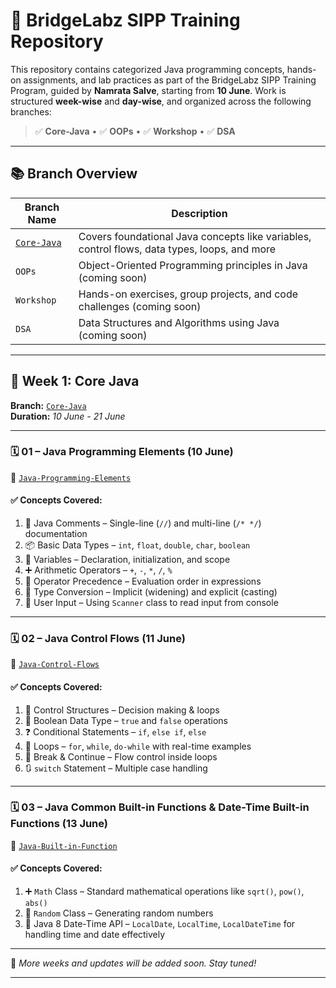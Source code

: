 # 🚀 BridgeLabz SIPP Training Repository

This repository contains categorized Java programming concepts, hands-on assignments, and lab practices as part of the BridgeLabz SIPP Training Program, guided by **Namrata Salve**, starting from **10 June**. Work is structured **week-wise** and **day-wise**, and organized across the following branches:

> ✅ **Core-Java** • ✅ **OOPs** • ✅ **Workshop** • ✅ **DSA**

---

## 📚 Branch Overview

| Branch Name | Description |
|-------------|-------------|
| [`Core-Java`](https://github.com/Prashantbansall/BridgeLabz-SIPP-Training/tree/Core-Java) | Covers foundational Java concepts like variables, control flows, data types, loops, and more |
| `OOPs` | Object-Oriented Programming principles in Java (coming soon) |
| `Workshop` | Hands-on exercises, group projects, and code challenges (coming soon) |
| `DSA` | Data Structures and Algorithms using Java (coming soon) |

---

## 📆 Week 1: Core Java  
**Branch:** [`Core-Java`](https://github.com/Prashantbansall/BridgeLabz-SIPP-Training/tree/Core-Java)  
**Duration:** *10 June - 21 June*

---

### 🗓️ 01 – Java Programming Elements (10 June)  
📁 [`Java-Programming-Elements`](https://github.com/Prashantbansall/BridgeLabz-SIPP-Training/tree/Core-Java/Java-Programming-Elements)

#### ✅ Concepts Covered:
1. 📝 Java Comments – Single-line (`//`) and multi-line (`/* */`) documentation  
2. 📦 Basic Data Types – `int`, `float`, `double`, `char`, `boolean`  
3. 🧠 Variables – Declaration, initialization, and scope  
4. ➕ Arithmetic Operators – `+`, `-`, `*`, `/`, `%`  
5. 🎯 Operator Precedence – Evaluation order in expressions  
6. 🔁 Type Conversion – Implicit (widening) and explicit (casting)  
7. 🎤 User Input – Using `Scanner` class to read input from console  

---

### 🗓️ 02 – Java Control Flows (11 June)  
📁 [`Java-Control-Flows`](https://github.com/Prashantbansall/BridgeLabz-SIPP-Training/tree/Core-Java/Java-Control-Flows)

#### ✅ Concepts Covered:
1. 🔁 Control Structures – Decision making & loops  
2. 🔘 Boolean Data Type – `true` and `false` operations  
3. ❓ Conditional Statements – `if`, `else if`, `else`  
4. 🔄 Loops – `for`, `while`, `do-while` with real-time examples  
5. 🛑 Break & Continue – Flow control inside loops  
6. 🔃 `switch` Statement – Multiple case handling

---

### 🗓️ 03 – Java Common Built-in Functions & Date-Time Built-in Functions (13 June)  
📁 [`Java-Built-in-Function`](https://github.com/Prashantbansall/BridgeLabz-SIPP-Training/tree/Core-Java/Java-Built-in-Function)

#### ✅ Concepts Covered:
1. ➕ `Math` Class – Standard mathematical operations like `sqrt()`, `pow()`, `abs()`  
2. 🎲 `Random` Class – Generating random numbers  
3. 📅 Java 8 Date-Time API – `LocalDate`, `LocalTime`, `LocalDateTime` for handling time and date effectively

---

🔗 *More weeks and updates will be added soon. Stay tuned!*

---
